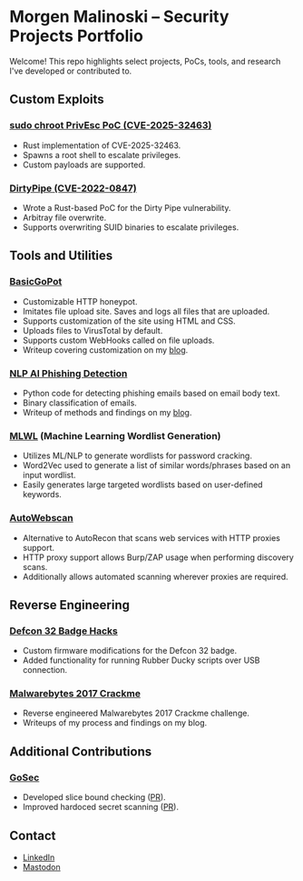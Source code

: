 # Morgen Malinoski – Security Projects Portfolio

Welcome! This repo highlights select projects, PoCs, tools, and research I've developed or contributed to.

## Custom Exploits
### [sudo chroot PrivEsc PoC (CVE-2025-32463)](https://github.com/morgenm/sudo-chroot-CVE-2025-32463)
- Rust implementation of CVE-2025-32463.
- Spawns a root shell to escalate privileges.
- Custom payloads are supported.

### [DirtyPipe (CVE-2022-0847)](https://github.com/morgenm/dirtypipe)
- Wrote a Rust-based PoC for the Dirty Pipe vulnerability.
- Arbitray file overwrite.
- Supports overwriting SUID binaries to escalate privileges.

## Tools and Utilities
### [BasicGoPot](https://github.com/morgenm/basicgopot)
- Customizable HTTP honeypot.
- Imitates file upload site. Saves and logs all files that are uploaded.
- Supports customization of the site using HTML and CSS.
- Uploads files to VirusTotal by default.
- Supports custom WebHooks called on file uploads.
- Writeup covering customization on my [blog](https://morgenm.github.io/blog/2023/basicgopot-hybrid-analysis/).

### [NLP AI Phishing Detection](https://github.com/morgenm/nlp-ai-phishing)
- Python code for detecting phishing emails based on email body text.
- Binary classification of emails.
- Writeup of methods and findings on my [blog](https://morgenm.github.io/blog/2023/phishing-detection-ai/).

### [MLWL](https://github.com/morgenm/mlwl) (Machine Learning Wordlist Generation)
- Utilizes ML/NLP to generate wordlists for password cracking.
- Word2Vec used to generate a list of similar words/phrases based on an input wordlist.
- Easily generates large targeted wordlists based on user-defined keywords.

### [AutoWebscan](https://github.com/morgenm/auto_webscan)
- Alternative to AutoRecon that scans web services with HTTP proxies support.
- HTTP proxy support allows Burp/ZAP usage when performing discovery scans.
- Additionally allows automated scanning wherever proxies are required.

## Reverse Engineering
### [Defcon 32 Badge Hacks](https://github.com/morgenm/defcon32_badge_hacks)
- Custom firmware modifications for the Defcon 32 badge.
- Added functionality for running Rubber Ducky scripts over USB connection.

### [Malwarebytes 2017 Crackme](https://morgenm.github.io/blog/tag/malwarebytes-crackme/)
- Reverse engineered Malwarebytes 2017 Crackme challenge.
- Writeups of my process and findings on my blog.

## Additional Contributions
### [GoSec](https://github.com/securego/gosec/)
- Developed slice bound checking ([PR](https://github.com/securego/gosec/pull/973)).
- Improved hardoced secret scanning ([PR](https://github.com/securego/gosec/pull/971)).

## Contact
- [LinkedIn](https://www.linkedin.com/in/morgen-malinoski/)
- [Mastodon](https://infosec.exchange/@morgenm)
